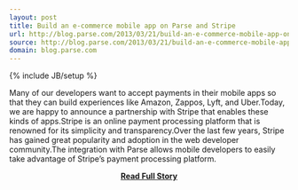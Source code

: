 ```yaml
---
layout: post
title: Build an e-commerce mobile app on Parse and Stripe
url: http://blog.parse.com/2013/03/21/build-an-e-commerce-mobile-app-on-parse-and-stripe/
source: http://blog.parse.com/2013/03/21/build-an-e-commerce-mobile-app-on-parse-and-stripe/
domain: blog.parse.com
---
```

{% include JB/setup %}<p>Many of our developers want to accept payments in their mobile apps so that they can build experiences like Amazon, Zappos, Lyft, and Uber.Today, we are happy to announce a partnership with Stripe that enables these kinds of apps.Stripe is an online payment processing platform that is renowned for its simplicity and transparency.Over the last few years, Stripe has gained great popularity and adoption in the web developer community.The integration with Parse allows mobile developers to easily take advantage of Stripe’s payment processing platform.</p>
<center><p><a href="http://blog.parse.com/2013/03/21/build-an-e-commerce-mobile-app-on-parse-and-stripe/" style='padding:25px; font-sze:18px; font-weight: bold;'>Read Full Story</a></p></center>
